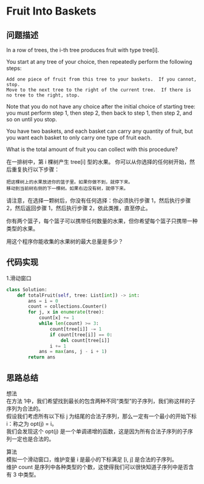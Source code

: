 #  Fruit Into Baskets

## 问题描述

In a row of trees, the i-th tree produces fruit with type tree[i].

You start at any tree of your choice, then repeatedly perform the following steps:

    Add one piece of fruit from this tree to your baskets.  If you cannot, stop.
    Move to the next tree to the right of the current tree.  If there is no tree to the right, stop.

Note that you do not have any choice after the initial choice of starting tree: you must perform step 1, then step 2, then back to step 1, then step 2, and so on until you stop.

You have two baskets, and each basket can carry any quantity of fruit, but you want each basket to only carry one type of fruit each.

What is the total amount of fruit you can collect with this procedure?

在一排树中，第 i 棵树产生 tree[i] 型的水果。
你可以从你选择的任何树开始，然后重复执行以下步骤：

    把这棵树上的水果放进你的篮子里。如果你做不到，就停下来。
    移动到当前树右侧的下一棵树。如果右边没有树，就停下来。

请注意，在选择一颗树后，你没有任何选择：你必须执行步骤 1，然后执行步骤 2，然后返回步骤 1，然后执行步骤 2，依此类推，直至停止。

你有两个篮子，每个篮子可以携带任何数量的水果，但你希望每个篮子只携带一种类型的水果。

用这个程序你能收集的水果树的最大总量是多少？


## 代码实现

1.滑动窗口
```python
class Solution:
    def totalFruit(self, tree: List[int]) -> int:
        ans = i = 0 
        count = collections.Counter() 
        for j, x in enumerate(tree): 
            count[x] += 1 
            while len(count) >= 3: 
                count[tree[i]] -= 1 
                if count[tree[i]] == 0: 
                    del count[tree[i]] 
                i += 1 
            ans = max(ans, j - i + 1) 
        return ans
```


## 思路总结

想法  
在方法 1中，我们希望找到最长的包含两种不同“类型”的子序列，我们称这样的子序列为合法的。  
假设我们考虑所有以下标 j 为结尾的合法子序列，那么一定有一个最小的开始下标 i：称之为 opt(j) = i。  
我们会发现这个 opt(j) 是一个单调递增的函数，这是因为所有合法子序列的子序列一定也是合法的。

算法  
模拟一个滑动窗口，维护变量 i 是最小的下标满足 [i, j] 是合法的子序列。  
维护 count 是序列中各种类型的个数，这使得我们可以很快知道子序列中是否含有 3 中类型。